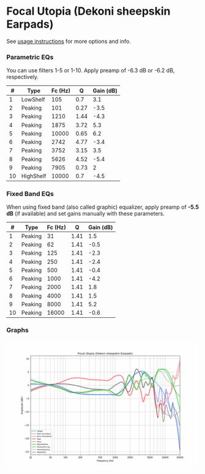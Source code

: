 # Focal Utopia (Dekoni sheepskin Earpads)
See [usage instructions](https://github.com/jaakkopasanen/AutoEq#usage) for more options and info.

### Parametric EQs
You can use filters 1-5 or 1-10. Apply preamp of -6.3 dB or -6.2 dB, respectively.

|   # | Type      |   Fc (Hz) |    Q |   Gain (dB) |
|-----|-----------|-----------|------|-------------|
|   1 | LowShelf  |       105 | 0.7  |         3.1 |
|   2 | Peaking   |       101 | 0.27 |        -3.5 |
|   3 | Peaking   |      1210 | 1.44 |        -4.3 |
|   4 | Peaking   |      1875 | 3.72 |         5.3 |
|   5 | Peaking   |     10000 | 0.65 |         6.2 |
|   6 | Peaking   |      2742 | 4.77 |        -3.4 |
|   7 | Peaking   |      3752 | 3.15 |         3.5 |
|   8 | Peaking   |      5626 | 4.52 |        -5.4 |
|   9 | Peaking   |      7905 | 0.73 |         2   |
|  10 | HighShelf |     10000 | 0.7  |        -4.5 |

### Fixed Band EQs
When using fixed band (also called graphic) equalizer, apply preamp of **-5.5 dB** (if available) and set gains manually with these parameters.

|   # | Type    |   Fc (Hz) |    Q |   Gain (dB) |
|-----|---------|-----------|------|-------------|
|   1 | Peaking |        31 | 1.41 |         1.5 |
|   2 | Peaking |        62 | 1.41 |        -0.5 |
|   3 | Peaking |       125 | 1.41 |        -2.3 |
|   4 | Peaking |       250 | 1.41 |        -2.4 |
|   5 | Peaking |       500 | 1.41 |        -0.4 |
|   6 | Peaking |      1000 | 1.41 |        -4.2 |
|   7 | Peaking |      2000 | 1.41 |         1.8 |
|   8 | Peaking |      4000 | 1.41 |         1.5 |
|   9 | Peaking |      8000 | 1.41 |         5.2 |
|  10 | Peaking |     16000 | 1.41 |        -0.6 |

### Graphs
![](./Focal%20Utopia%20(Dekoni%20sheepskin%20Earpads).png)
